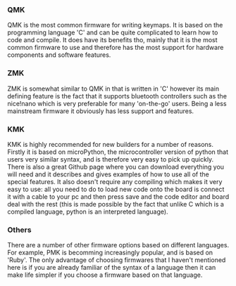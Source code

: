 ### QMK
QMK is the most common firmware for writing keymaps. It is based on the programming language 'C' and can be quite complicated to learn how to code and compile. It does have its benefits tho, mainly that it is the most common firmware to use and therefore has the most support for hardware components and software features.
### ZMK
ZMK is somewhat similar to QMK in that is written in 'C' however its main defining feature is the fact that it supports bluetooth controllers such as the nice!nano which is very preferable for many 'on-the-go' users. Being a less mainstream firmware it obviously has less support and features.
### KMK
KMK is highly recommended for new builders for a number of reasons. Firstly it is based on microPython, the microcontroller version of python that users very similar syntax, and is therefore very easy to pick up quickly. There is also a great Github page where you can download everything you will need and it describes and gives examples of how to use all of the special features. It also doesn't require any compiling which makes it very easy to use: all you need to do to load new code onto the board is connect it with a cable to your pc and then press save and the code editor and board deal with the rest (this is made possible by the fact that unlike C which is a compiled language, python is an interpreted language).
### Others
There are a number of other firmware options based on different languages. For example, PMK is becomming increasingly popular, and is based on 'Ruby'. The only advantage of choosing firmwares that I haven't mentioned here is if you are already familiar of the syntax of a language then it can make life simpler if you choose a firmware based on that language.